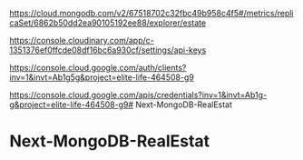 https://cloud.mongodb.com/v2/67518702c32fbc49b958c4f5#/metrics/replicaSet/6862b50dd2ea90105192ee88/explorer/estate

https://console.cloudinary.com/app/c-1351376ef0ffcde08df16bc6a930cf/settings/api-keys

https://console.cloud.google.com/auth/clients?inv=1&invt=Ab1g5g&project=elite-life-464508-g9

https://console.cloud.google.com/apis/credentials?inv=1&invt=Ab1g-g&project=elite-life-464508-g9# Next-MongoDB-RealEstat
# Next-MongoDB-RealEstat
